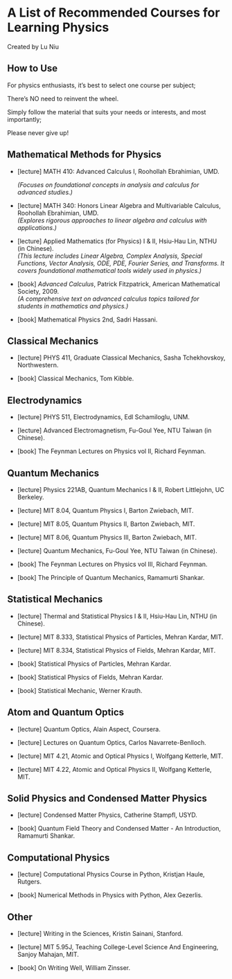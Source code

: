 # A List of Recommended Courses for Learning Physics

Created by Lu Niu

## How to Use

For physics enthusiasts, it’s best to select one course per subject;

There’s NO need to reinvent the wheel.

Simply follow the material that suits your needs or interests, and most importantly;

Please never give up!

## Mathematical Methods for Physics

* [lecture] MATH 410: Advanced Calculus Ⅰ, Roohollah Ebrahimian, UMD.

    *(Focuses on foundational concepts in analysis and calculus for advanced studies.)*

* [lecture] MATH 340: Honors Linear Algebra and Multivariable Calculus, Roohollah Ebrahimian, UMD.  
  *(Explores rigorous approaches to linear algebra and calculus with applications.)*

* [lecture] Applied Mathematics (for Physics) Ⅰ & Ⅱ, Hsiu-Hau Lin, NTHU (in Chinese).  
  *(This lecture includes Linear Algebra, Complex Analysis, Special Functions, Vector Analysis, ODE, PDE, Fourier Series, and Transforms. It covers foundational mathematical tools widely used in physics.)*

* [book] *Advanced Calculus*, Patrick Fitzpatrick, American Mathematical Society, 2009.  
  *(A comprehensive text on advanced calculus topics tailored for students in mathematics and physics.)*


* [book] Mathematical Physics 2nd, Sadri Hassani.

## Classical Mechanics

* [lecture] PHYS 411, Graduate Classical Mechanics, Sasha Tchekhovskoy, Northwestern.

* [book] Classical Mechanics, Tom Kibble.

## Electrodynamics

* [lecture] PHYS 511, Electrodynamics, Edl Schamiloglu, UNM.

* [lecture] Advanced Electromagnetism, Fu-Goul Yee, NTU Taiwan (in Chinese).

* [book] The Feynman Lectures on Physics vol Ⅱ, Richard Feynman.

## Quantum Mechanics

* [lecture] Physics 221AB, Quantum Mechanics Ⅰ & Ⅱ, Robert Littlejohn, UC Berkeley.

* [lecture] MIT 8.04, Quantum Physics Ⅰ, Barton Zwiebach, MIT.

* [lecture] MIT 8.05, Quantum Physics Ⅱ, Barton Zwiebach, MIT.

* [lecture] MIT 8.06, Quantum Physics Ⅲ, Barton Zwiebach, MIT.

* [lecture] Quantum Mechanics, Fu-Goul Yee, NTU Taiwan (in Chinese).

* [book] The Feynman Lectures on Physics vol Ⅲ, Richard Feynman.

* [book] The Principle of Quantum Mechanics, Ramamurti Shankar.

## Statistical Mechanics

* [lecture] Thermal and Statistical Physics Ⅰ & Ⅱ, Hsiu-Hau Lin, NTHU (in Chinese).

* [lecture] MIT 8.333, Statistical Physics of Particles, Mehran Kardar, MIT.

* [lecture] MIT 8.334, Statistical Physics of Fields, Mehran Kardar, MIT.

* [book] Statistical Physics of Particles, Mehran Kardar.

* [book] Statistical Physics of Fields, Mehran Kardar.

* [book] Statistical Mechanic, Werner Krauth.

## Atom and Quantum Optics

* [lecture] Quantum Optics, Alain Aspect, Coursera.

* [lecture] Lectures on Quantum Optics, Carlos Navarrete-Benlloch.

* [lecture] MIT 4.21, Atomic and Optical Physics Ⅰ, Wolfgang Ketterle, MIT.

* [lecture] MIT 4.22, Atomic and Optical Physics Ⅱ, Wolfgang Ketterle, MIT.

## Solid Physics and Condensed Matter Physics

* [lecture] Condensed Matter Physics, Catherine Stampfl, USYD.

* [book] Quantum Field Theory and Condensed Matter - An Introduction, Ramamurti Shankar.

## Computational Physics

* [lecture] Computational Physics Course in Python, Kristjan Haule, Rutgers.

* [book] Numerical Methods in Physics with Python, Alex Gezerlis.

## Other

* [lecture] Writing in the Sciences, Kristin Sainani, Stanford.

* [lecture] MIT 5.95J, Teaching College-Level Science And Engineering, Sanjoy Mahajan, MIT.

* [book] On Writing Well, William Zinsser.
  